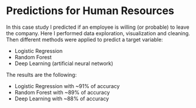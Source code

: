 # Predictions for Human Resources

In this case study I predicted if an employee is willing (or probable) to leave the company.
Here I performed data exploration, visualization and cleaning. Then different methods were applied to predict a target variable:
 - Logistic Regression
 - Random Forest
 - Deep Learning (artificial neural network)

The results are the following:
 - Logistic Regression with ~91% of accuracy
 - Random Forest with ~89% of accuracy
 - Deep Learning with ~88% of accuracy
 
